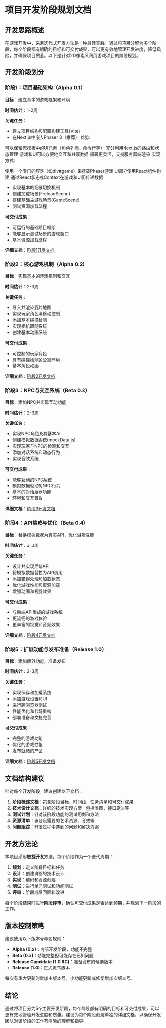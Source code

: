 # 项目开发阶段规划文档

## 开发思路概述

在游戏开发中，采用迭代式开发方法是一种最佳实践。通过将项目分解为多个阶段，每个阶段都有明确的目标和可交付成果，可以更有效地管理开发进度，降低风险，并确保项目质量。以下是针对2D像素风网页游戏项目的阶段规划。

## 开发阶段划分

### 阶段1：项目基础架构（Alpha 0.1）

**目标**：建立基本的游戏框架和环境

**时间估计**：1-2周

**关键任务**：
- 建立项目结构和配置构建工具(Vite)
- 在Next.js中嵌入Phaser 3（推荐）
优势:

可以保留您模板中的UI元素（角色列表、命令行等）
充分利用Next.js的路由和状态管理
游戏和UI可以方便地交互和共享数据
部署更灵活，支持服务器端渲染
实现方式:

使用一个专门的容器（如div#game）来挂载Phaser游戏
UI部分使用React组件构建
通过React状态或Context在游戏和UI间传递数据

- 实现基本的场景切换机制
- 创建加载场景(PreloadScene)
- 搭建基础主游戏场景(GameScene)
- 测试资源加载流程

**可交付成果**：
- 可运行的基础项目框架
- 能够显示测试场景的游戏窗口
- 基本资源加载流程

**详细文档**：[阶段1开发文档](./phase1-foundation.md)

### 阶段2：核心游戏机制（Alpha 0.2）

**目标**：实现基本的游戏机制和交互

**时间估计**：2-3周

**关键任务**：
- 导入并渲染瓦片地图
- 实现玩家角色与移动控制
- 添加基本碰撞检测
- 实现相机跟随系统
- 创建基本动画系统

**可交付成果**：
- 可控制的玩家角色
- 具有碰撞检测的公寓环境
- 基本角色动画

**详细文档**：[阶段2开发文档](./phase2-core-mechanics.md)

### 阶段3：NPC与交互系统（Beta 0.3）

**目标**：添加NPC并实现互动功能

**时间估计**：2-3周

**关键任务**：
- 实现NPC角色及其基本AI
- 创建模拟数据系统(mockData.js)
- 实现玩家与NPC的检测和交互
- 添加对话系统和动态行为
- 实现音效系统

**可交付成果**：
- 能够互动的NPC系统
- 模拟数据驱动的NPC行为
- 基本的对话展示功能
- 环境和交互音效

**详细文档**：[阶段3开发文档](./phase3-npc-interaction.md)

### 阶段4：API集成与优化（Beta 0.4）

**目标**：替换模拟数据为真实API，优化游戏性能

**时间估计**：2-3周

**关键任务**：
- 设计并实现后端API
- 将模拟数据替换为API调用
- 添加错误处理和加载状态
- 优化游戏性能和资源加载
- 增强动画和视觉效果

**可交付成果**：
- 与后端API集成的游戏系统
- 更流畅的游戏体验
- 更丰富的视觉和音频效果

**详细文档**：[阶段4开发文档](./phase4-api-optimization.md)

### 阶段5：扩展功能与发布准备（Release 1.0）

**目标**：添加额外功能，准备发布

**时间估计**：2-3周

**关键任务**：
- 实现保存和加载系统
- 添加游戏设置和UI
- 进行跨浏览器测试
- 性能优化和代码重构
- 部署准备和文档完善

**可交付成果**：
- 完整的游戏功能
- 优化的游戏性能
- 发布就绪的产品

**详细文档**：[阶段5开发文档](./phase5-release-prep.md)

## 文档结构建议

针对每个开发阶段，建议创建以下文档：

1. **阶段概述文档**：包含阶段目标、时间线、任务清单和可交付成果
2. **技术设计文档**：详细的技术实现方案，包括类图、接口定义等
3. **测试计划**：针对该阶段功能的测试用例和方法
4. **资源清单**：该阶段需要的艺术资源、音效等
5. **问题跟踪**：开发过程中遇到的问题和解决方案

## 开发方法论

本项目采用**敏捷开发**方法，每个阶段作为一个迭代周期：

1. **规划**：定义阶段目标和任务
2. **设计**：创建详细的技术设计
3. **实现**：编码和资源创建
4. **测试**：进行单元测试和功能测试
5. **评审**：阶段成果回顾和改进

每个阶段结束时进行**阶段评审**，确认可交付成果是否达到预期，并规划下一阶段的工作。

## 版本控制策略

建议使用以下版本号命名规则：

- **Alpha (0.x)**：内部开发阶段，功能不完整
- **Beta (0.x)**：功能完整但可能存在已知问题
- **Release Candidate (1.0 RC)**：准备发布的候选版本
- **Release (1.0)**：正式发布版本

每次有重大更新时增加主版本号，小功能更新或修复增加次版本号。

## 结论

通过将项目分为5个主要开发阶段，每个阶段都有明确的目标和可交付成果，可以更有效地管理开发进度和质量。建议为每个阶段创建单独的详细文档，以确保开发团队对该阶段的工作有清晰的理解和指导。
